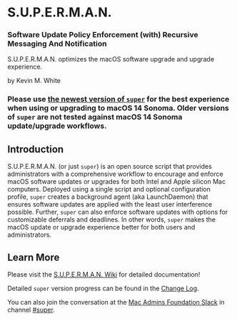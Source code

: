 # S.U.P.E.R.M.A.N.

### Software Update Policy Enforcement (with) Recursive Messaging And Notification

S.U.P.E.R.M.A.N. optimizes the macOS software upgrade and upgrade experience.

by Kevin M. White

### Please use [the newest version of `super`](https://github.com/Macjutsu/super/releases) for the best experience when using or upgrading to macOS 14 Sonoma. Older versions of `super` are not tested against macOS 14 Sonoma update/upgrade workflows.

## Introduction

S.U.P.E.R.M.A.N. (or just `super`) is an open source script that provides administrators with a comprehensive workflow to encourage and enforce macOS software updates or upgrades for both Intel and Apple silicon Mac computers. Deployed using a single script and optional configuration profile, `super` creates a background agent (aka LaunchDaemon) that ensures software updates are applied with the least user interference possible. Further, `super` can also enforce software updates with options for customizable deferrals and deadlines. In other words, `super` makes the macOS update or upgrade experience better for both users and administrators.

## Learn More

Please visit the [S.U.P.E.R.M.A.N. Wiki](https://github.com/Macjutsu/super-beta-wiki/wiki) for detailed documentation!

Detailed `super` version progress can be found in the [Change Log](https://github.com/Macjutsu/super/blob/4.0.0-beta5/CHANGELOG.md).

You can also join the conversation at the [Mac Admins Foundation Slack](https://www.macadmins.org) in channel [#super](https://macadmins.slack.com/archives/C03LKQ8EN2C).
